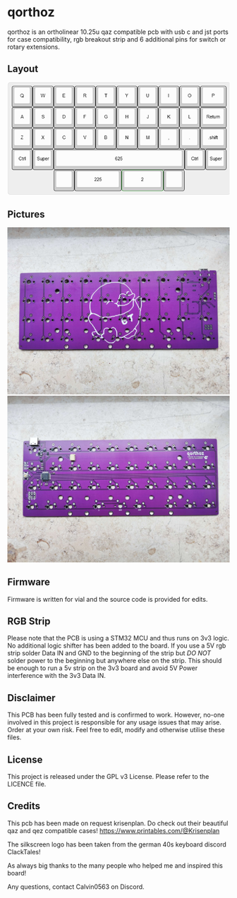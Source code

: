 # qorthoz

qorthoz is an ortholinear 10.25u qaz compatible pcb with usb c and jst ports for case compatibility, rgb breakout strip and 6 additional pins for switch or rotary extensions.

## Layout

![](https://github.com/calvin-mcd/qorthoz/blob/main/Images/KLE.png)

## Pictures

![](https://github.com/calvin-mcd/qorthoz/blob/main/Images/top.jpg)
![](https://github.com/calvin-mcd/qorthoz/blob/main/Images/bottom.jpg)

## Firmware

Firmware is written for vial and the source code is provided for edits.

## RGB Strip

Please note that the PCB is using a STM32 MCU and thus runs on 3v3 logic. No additional logic shifter has been added to the board. If you use a 5V rgb strip solder Data IN and GND to the beginning of the strip but *DO NOT* solder power to the beginning but anywhere else on the strip. This should be enough to run a 5v strip on the 3v3 board and avoid 5V Power interference with the 3v3 Data IN.

## Disclaimer

This PCB has been fully tested and is confirmed to work. However, no-one involved in this project is responsible for any usage issues that may arise. Order at your own risk. Feel free to edit, modify and otherwise utilise these files.

## License

This project is released under the GPL v3 License. Please refer to the LICENCE file.

## Credits

This pcb has been made on request krisenplan. Do check out their beautiful qaz and qez compatible cases! https://www.printables.com/@Krisenplan

The silkscreen logo has been taken from the german 40s keyboard discord ClackTales!

As always big thanks to the many people who helped me and inspired this board!

Any questions, contact Calvin0563 on Discord. 